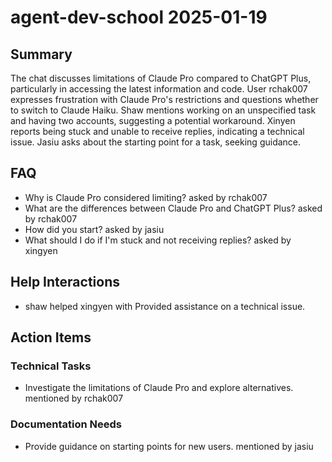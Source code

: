 # agent-dev-school 2025-01-19

## Summary
The chat discusses limitations of Claude Pro compared to ChatGPT Plus, particularly in accessing the latest information and code. User rchak007 expresses frustration with Claude Pro's restrictions and questions whether to switch to Claude Haiku. Shaw mentions working on an unspecified task and having two accounts, suggesting a potential workaround. Xinyen reports being stuck and unable to receive replies, indicating a technical issue. Jasiu asks about the starting point for a task, seeking guidance.

## FAQ
- Why is Claude Pro considered limiting? asked by rchak007
- What are the differences between Claude Pro and ChatGPT Plus? asked by rchak007
- How did you start? asked by jasiu
- What should I do if I'm stuck and not receiving replies? asked by xingyen

## Help Interactions
- shaw helped xingyen with Provided assistance on a technical issue.

## Action Items

### Technical Tasks
- Investigate the limitations of Claude Pro and explore alternatives. mentioned by rchak007

### Documentation Needs
- Provide guidance on starting points for new users. mentioned by jasiu